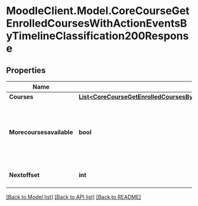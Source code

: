 # MoodleClient.Model.CoreCourseGetEnrolledCoursesWithActionEventsByTimelineClassification200Response

## Properties

Name | Type | Description | Notes
------------ | ------------- | ------------- | -------------
**Courses** | [**List&lt;CoreCourseGetEnrolledCoursesByTimelineClassification200ResponseCoursesInner&gt;**](CoreCourseGetEnrolledCoursesByTimelineClassification200ResponseCoursesInner.md) |  | 
**Morecoursesavailable** | **bool** | Whether more courses with events exist within the provided parameters | [default to null]
**Nextoffset** | **int** | Offset for the next request | 

[[Back to Model list]](../README.md#documentation-for-models) [[Back to API list]](../README.md#documentation-for-api-endpoints) [[Back to README]](../README.md)

